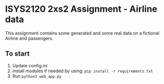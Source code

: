 # ISYS2120 2xs2 Assignment - Airline data

This assignment contains some generated and some real data on a fictional Airline and passengers.

## To start
1. Update config.ini
2. install modules if needed by using:
    ```pip install -r requirements.txt```
3. Run `python3 web_app.py`
